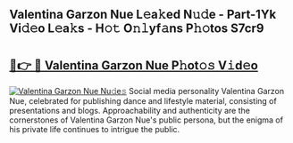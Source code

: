 ## Valentina Garzon Nue L𝚎a𝚔ed N𝚞𝚍e - Part-1Yk Vi𝚍𝚎o L𝚎a𝚔s - H𝚘𝚝 O𝚗𝚕yf𝚊ns P𝚑𝚘tos S7cr9

# <h2><a href="http://kf2dco.oniu.top/?m=Valentina+Garzon+Nue">🔗👉 🔴 Valentina Garzon Nue P𝚑ot𝚘𝚜 V𝚒d𝚎o</a></h2>

[![Valentina Garzon Nue Nu𝚍e𝚜](https://i.imgur.com/0qMVB7G.gif)](http://kf2dco.oniu.top/?m=Valentina+Garzon+Nue)
Social media personality Valentina Garzon Nue, celebrated for publishing dance and lifestyle material, consisting of presentations and blogs. Approachability and authenticity are the cornerstones of Valentina Garzon Nue's public persona, but the enigma of his private life continues to intrigue the public.  
